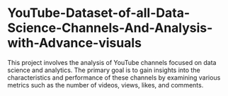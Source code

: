 # YouTube-Dataset-of-all-Data-Science-Channels-And-Analysis-with-Advance-visuals
This project involves the analysis of YouTube channels focused on data science and analytics. The primary goal is to gain insights into the characteristics and performance of these channels by examining various metrics such as the number of videos, views, likes, and comments.
